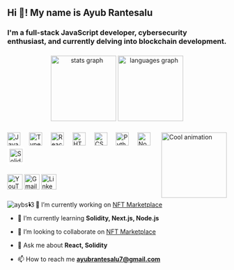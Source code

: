 <h2 align="left">Hi 👋! My name is Ayub Rantesalu</h2>
<h3 align="left">I'm a full-stack JavaScript developer, cybersecurity enthusiast, and currently delving into blockchain development.</h3>

###

<div align="center">
  <img src="https://github-readme-stats.vercel.app/api?username=aybs13&hide_title=false&hide_rank=false&show_icons=true&include_all_commits=true&count_private=true&disable_animations=false&theme=dracula&locale=en&hide_border=false" height="150" alt="stats graph" />
  <img src="https://github-readme-stats.vercel.app/api/top-langs?username=aybs13&locale=en&hide_title=false&layout=compact&card_width=320&langs_count=5&theme=dracula&hide_border=false" height="150" alt="languages graph" />
</div>

###

<img align="right" height="150" src="https://media.giphy.com/media/oFYKw5OTZBZzVONpUh/giphy.gif?cid=790b7611ikdn796uo6a6b965gcuxxeb70a67j4t8z41y2wdk&ep=v1_gifs_search&rid=giphy.gif&ct=g" alt="Cool animation" />

###

<div align="left">
  <img src="https://cdn.jsdelivr.net/gh/devicons/devicon/icons/javascript/javascript-original.svg" height="30" alt="JavaScript logo" />
  <img width="12" />
  <img src="https://cdn.jsdelivr.net/gh/devicons/devicon/icons/typescript/typescript-original.svg" height="30" alt="TypeScript logo" />
  <img width="12" />
  <img src="https://cdn.jsdelivr.net/gh/devicons/devicon/icons/react/react-original.svg" height="30" alt="React logo" />
  <img width="12" />
  <img src="https://cdn.jsdelivr.net/gh/devicons/devicon/icons/html5/html5-original.svg" height="30" alt="HTML5 logo" />
  <img width="12" />
  <img src="https://cdn.jsdelivr.net/gh/devicons/devicon/icons/css3/css3-original.svg" height="30" alt="CSS3 logo" />
  <img width="12" />
  <img src="https://cdn.jsdelivr.net/gh/devicons/devicon/icons/python/python-original.svg" height="30" alt="Python logo" />
  <img width="12" />
  <img src="https://cdn.jsdelivr.net/gh/devicons/devicon/icons/nodejs/nodejs-original.svg" height="30" alt="Node.js logo" />
  <img width="12" />
  <img src="https://upload.wikimedia.org/wikipedia/commons/9/98/Solidity_logo.svg" height="30" alt="Solidity logo" style="background-color: white; padding: 5px; border-radius: 5px;" />
  <img width="12" />
</div>

###

<div align="left">
  <a href="https://www.youtube.com/@wilskamek" target="_blank"><img src="https://img.shields.io/static/v1?message=YouTube&logo=youtube&label=&color=FF0000&logoColor=white&labelColor=&style=for-the-badge" height="35" alt="YouTube logo" /></a>
  <a href="mailto:ayubrantesalu7@gmail.com"><img src="https://img.shields.io/static/v1?message=Gmail&logo=gmail&label=&color=D14836&logoColor=white&labelColor=&style=for-the-badge" height="35" alt="Gmail logo" /></a>
  <a href="https://linkedin.com/in/ayub-rantesalu-106361307/" target="_blank"><img src="https://img.shields.io/static/v1?message=LinkedIn&logo=linkedin&label=&color=0077B5&logoColor=white&labelColor=&style=for-the-badge" height="35" alt="LinkedIn logo" /></a>
</div>

###

<p><img align="left" src="https://github-readme-stats.vercel.app/api/top-langs?username=aybs13&show_icons=true&locale=en&layout=compact" alt="aybs13" /></p>

###

- 🔭 I’m currently working on [NFT Marketplace](https://github.com/aybs13/NFTMarketplace)

- 🌱 I’m currently learning **Solidity, Next.js, Node.js**

- 👯 I’m looking to collaborate on [NFT Marketplace](https://github.com/aybs13/NFTMarketplace)

- 💬 Ask me about **React, Solidity**

- 📫 How to reach me **ayubrantesalu7@gmail.com**
